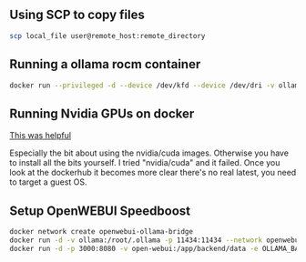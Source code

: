 


## Using SCP to copy files

```sh
scp local_file user@remote_host:remote_directory
```


## Running a ollama rocm container

```sh
docker run --privileged -d --device /dev/kfd --device /dev/dri -v ollama:/root/.ollama -p 11434:11434 --name ollama ollama/ollama:rocm
```

## Running Nvidia GPUs on docker

[This was helpful](https://medium.com/@u.mele.coding/a-beginners-guide-to-nvidia-container-toolkit-on-docker-92b645f92006)

Especially the bit about using the nvidia/cuda images. Otherwise you have to install all the bits yourself. I tried "nvidia/cuda" and it failed.
Once you look at the dockerhub it becomes more clear there's no real latest, you need to target a guest OS.

## Setup OpenWEBUI Speedboost

```sh
docker network create openwebui-ollama-bridge
docker run -d -v ollama:/root/.ollama -p 11434:11434 --network openwebui-ollama-bridge --name ollama ollama/ollama
docker run -d -p 3000:8080 -v open-webui:/app/backend/data -e OLLAMA_BASE_URL=http://ollama:11434 --network openwebui-ollama-bridge --name open-webui --restart always ghcr.io/open-webui/open-webui:main
```
